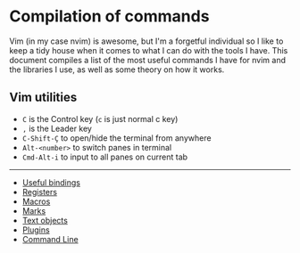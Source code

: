 # Compilation of commands

Vim (in my case nvim) is awesome, but I'm a forgetful individual so I like to keep a tidy house when it comes to what I can do with the tools I have. This document compiles a list of the most useful commands I have for nvim and the libraries I use, as well as some theory on how it works.

## Vim utilities

- `C` is the Control key (`c` is just normal c key)
- `,` is the Leader key
- `C-Shift-Ç` to open/hide the terminal from anywhere
- `Alt-<number>` to switch panes in terminal
- `Cmd-Alt-i` to input to all panes on current tab

---

- [Useful bindings](./useful_bindings.md)
- [Registers](./registers.md)
- [Macros](./macros.md)
- [Marks](./marks.md)
- [Text objects](./text_objects.md)
- [Plugins](./plugins.md)
- [Command Line](./command_line.md)
